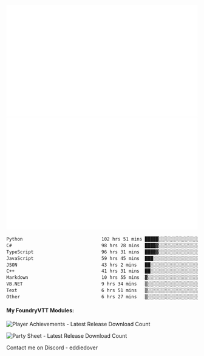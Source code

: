 
![](https://raw.githubusercontent.com/eddiedover/ghstats/master/generated/overview.svg)
![](https://raw.githubusercontent.com/eddiedover/ghstats/master/generated/languages.svg)

<!--START_SECTION:waka-->

```txt
Python                             102 hrs 51 mins █████░░░░░░░░░░░░░░░░░░░░   19.61 %
C#                                 98 hrs 28 mins  ████▓░░░░░░░░░░░░░░░░░░░░   18.78 %
TypeScript                         96 hrs 31 mins  ████▓░░░░░░░░░░░░░░░░░░░░   18.40 %
JavaScript                         59 hrs 45 mins  ███░░░░░░░░░░░░░░░░░░░░░░   11.39 %
JSON                               43 hrs 2 mins   ██░░░░░░░░░░░░░░░░░░░░░░░   08.21 %
C++                                41 hrs 31 mins  ██░░░░░░░░░░░░░░░░░░░░░░░   07.92 %
Markdown                           10 hrs 55 mins  ▓░░░░░░░░░░░░░░░░░░░░░░░░   02.08 %
VB.NET                             9 hrs 34 mins   ▒░░░░░░░░░░░░░░░░░░░░░░░░   01.83 %
Text                               6 hrs 51 mins   ▒░░░░░░░░░░░░░░░░░░░░░░░░   01.31 %
Other                              6 hrs 27 mins   ▒░░░░░░░░░░░░░░░░░░░░░░░░   01.23 %
```

<!--END_SECTION:waka-->

#### My FoundryVTT Modules:

  ![Player Achievements - Latest Release Download Count](https://img.shields.io/badge/dynamic/json?label=Player%20Achievements%20-%20Downloads@latest&query=assets%5B1%5D.download_count&url=https%3A%2F%2Fapi.github.com%2Frepos%2FEddieDover%2Ffvtt-player-achievements%2Freleases%2Flatest)

  ![Party Sheet - Latest Release Download Count](https://img.shields.io/badge/dynamic/json?label=Party%20Sheet%20-%20Downloads@latest&query=assets%5B1%5D.download_count&url=https%3A%2F%2Fapi.github.com%2Frepos%2FEddieDover%2Ffvtt-party-sheet%2Freleases%2Flatest)

<a rel="me" href="https://techhub.social/@EddieDover"></a>

Contact me on Discord - eddiedover
